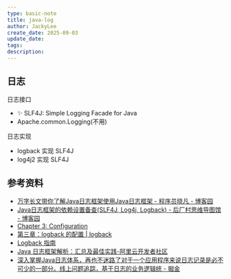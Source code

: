 ```yaml
---
type: basic-note
title: java-log
author: JackyLee
create_date: 2025-09-03
update_date:
tags:
description:
---
```


## 日志

日志接口

- ✨ SLF4J: Simple Logging Facade for Java
- Apache.common.Logging(不用)

日志实现

- logback 实现 SLF4J
- log4j2 实现 SLF4J

## 参考资料

- [万字长文带你了解Java日志框架使用Java日志框架 - 程序员晓凡 - 博客园](https://www.cnblogs.com/xiezhr/p/18358066)
- [Java日志框架的依赖设置备查(SLF4J, Log4j, Logback) - 后厂村思维导图馆 - 博客园](https://www.cnblogs.com/morvenhuang/p/17658961.html)
- [Chapter 3: Configuration](https://logback.qos.ch/manual/configuration.html)
- [第三章：logback 的配置 | logback](https://logbackcn.gitbook.io/logback/03-di-san-zhang-logback-de-pei-zhi)
- [Logback 指南](https://jishu.dev/2022/05/03/logback/)
- [Java 日志框架解析：汇总及最佳实践-阿里云开发者社区](https://developer.aliyun.com/article/768396)
- [深入掌握Java日志体系，再也不迷路了对于一个应用程序来说日志记录是必不可少的一部分。线上问题追踪，基于日志的业务逻辑统 - 掘金](https://juejin.cn/post/6905026199722917902)

